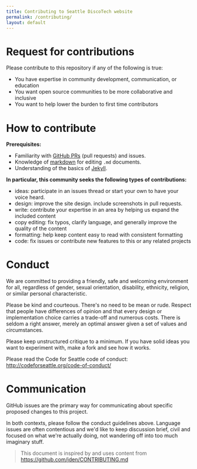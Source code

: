 ```yaml
---
title: Contributing to Seattle DiscoTech website
permalink: /contributing/
layout: default
---
```


# Request for contributions

Please contribute to this repository if any of the following is true:
- You have expertise in community development, communication, or education
- You want open source communities to be more collaborative and inclusive
- You want to help lower the burden to first time contributors

# How to contribute

**Prerequisites:**  

 - Familiarity with [GitHub PRs](https://help.github.com/articles/using-pull-requests) (pull requests) and issues.
 - Knowledge of [markdown](https://help.github.com/articles/markdown-basics/) for editing `.md` documents.
 - Understanding of the basics of [Jekyll](http://jekyllrb.com/).

**In particular, this community seeks the following types of contributions:**

- ideas: participate in an issues thread or start your own to have your voice heard.
- design: improve the site design. include screenshots in pull requests.
- write: contribute your expertise in an area by helping us expand the included
content
- copy editing: fix typos, clarify language, and generally improve the quality
of the content
- formatting: help keep content easy to read with consistent formatting
- code: fix issues or contribute new features to this or any related projects

# Conduct

We are committed to providing a friendly, safe and welcoming environment for
all, regardless of gender, sexual orientation, disability, ethnicity, religion,
or similar personal characteristic.

Please be kind and courteous. There's no need to be mean or rude.
Respect that people have differences of opinion and that every design or
implementation choice carries a trade-off and numerous costs. There is seldom
a right answer, merely an optimal answer given a set of values and
circumstances.

Please keep unstructured critique to a minimum. If you have solid ideas you
want to experiment with, make a fork and see how it works.

Please read the Code for Seattle code of conduct: http://codeforseattle.org/code-of-conduct/


# Communication

GitHub issues are the primary way for communicating about specific proposed
changes to this project.

In both contexts, please follow the conduct guidelines above. Language issues
are often contentious and we'd like to keep discussion brief, civil and focused
on what we're actually doing, not wandering off into too much imaginary stuff.

> This document is inspired by and uses content from https://github.com/jden/CONTRIBUTING.md